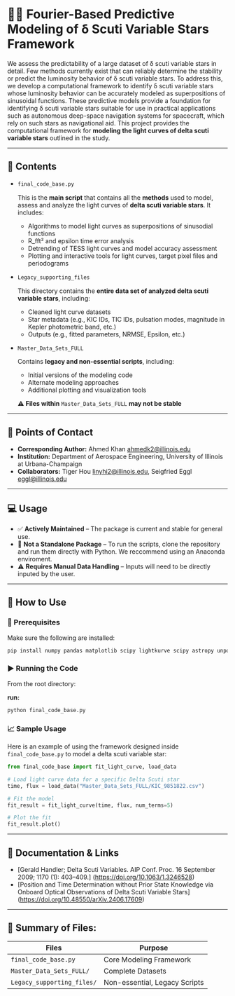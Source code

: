# 🌠🔭 Fourier-Based Predictive Modeling of δ Scuti Variable Stars Framework

We assess the predictability of a large dataset of δ scuti variable stars in detail. Few methods currently exist that can reliably determine the stability or predict the luminosity behavior of δ scuti variable stars. To address this, we develop a computational framework to identify δ scuti variable stars whose luminosity behavior can be accurately modeled as superpositions of sinusoidal functions. These predictive models provide a foundation for identifying δ scuti variable stars suitable for use in practical applications such as autonomous deep-space navigation systems for spacecraft, which rely on such stars as navigational aid. This project provides the computational framework for **modeling the light curves of delta scuti variable stars** outlined in the study. 


---

## 📂 Contents

- ``` bash
  final_code_base.py
  ```
  This is the **main script** that contains all the **methods** used to model, assess and analyze the light curves of **delta scuti variable stars**. It includes:

  - Algorithms to model light curves as superpositions of sinusodial functions
  - R_fft² and epsilon time error analysis
  - Detrending of TESS light curves and model accuracy assessment 
  - Plotting and interactive tools for light curves, target pixel files and periodograms

- ``` bash
  Legacy_supporting_files
  ```
  This directory contains the **entire data set of analyzed delta scuti variable stars**, including:

  - Cleaned light curve datasets
  - Star metadata (e.g., KIC IDs, TIC IDs, pulsation modes, magnitude in Kepler photometric band, etc.)
  - Outputs (e.g., fitted parameters, NRMSE, Epsilon, etc.)

- ``` bash
  Master_Data_Sets_FULL
  ```
  Contains **legacy and non-essential scripts**, including:

  - Initial versions of the modeling code
  - Alternate modeling approaches
  - Additional plotting and visualization tools

  ⚠️ **Files within** `Master_Data_Sets_FULL` **may not be stable**

---

## 📧 Points of Contact

- **Corresponding Author:** Ahmed Khan  ahmedk2@illinois.edu
- **Institution:** Department of Aerospace Engineering, University of Illinois at Urbana-Champaign
- **Collaborators:** Tiger Hou  linyhi2@illinois.edu, Seigfried Eggl  eggl@illinois.edu

---

## 💻 Usage

- ✅ **Actively Maintained** – The package is current and stable for general use.
- 🚫  **Not a Standalone Package** – To run the scripts, clone the repository and run them directly with Python. We reccommend using an Anaconda enviroment. 
- ⚠️ **Requires Manual Data Handling** – Inputs will need to be directly inputed by the user.

---

## 🚀 How to Use

### 🔧 Prerequisites

Make sure the following are installed:

```bash
pip install numpy pandas matplotlib scipy lightkurve scipy astropy unpopular scienceplots astroquery 
```

### ▶️ Running the Code

From the root directory:

**run:**
```bash
python final_code_base.py
```

### 📈 Sample Usage

Here is an example of using the framework designed inside `final_code_base.py` to model a delta scuti variable star:

```python
from final_code_base import fit_light_curve, load_data

# Load light curve data for a specific Delta Scuti star
time, flux = load_data("Master_Data_Sets_FULL/KIC_9851822.csv")

# Fit the model
fit_result = fit_light_curve(time, flux, num_terms=5)

# Plot the fit
fit_result.plot()
```

---

## 📜 Documentation & Links

- [Gerald Handler; Delta Scuti Variables. AIP Conf. Proc. 16 September 2009; 1170 (1): 403–409.] (https://doi.org/10.1063/1.3246528)
- [Position and Time Determination without Prior State Knowledge via Onboard Optical Observations of Delta Scuti Variable Stars] (https://doi.org/10.48550/arXiv.2406.17609)

---

## 📂 Summary of Files: 

| Files                      | Purpose                        |
| -------------------------- | ------------------------------ |
| `final_code_base.py`       | Core Modeling Framework        |
| `Master_Data_Sets_FULL/`   | Complete Datasets              |
| `Legacy_supporting_files/` | Non-essential, Legacy Scripts  |



